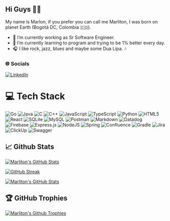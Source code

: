 ## Hi Guys 🖖🏽
My name is Marlon, if you prefer you can call me Marliton, I was born on planet Earth (Bogotá DC, Colombia 🇨🇴).

- 🔭 I’m currently working as Sr Software Engineer.
- 🤗 I’m currently learning to program and trying to be 1% better every day.
- 🎧 I like rock, jazz, blues and maybe some Dua Lipa. 🎶

### 🌐 Socials
[![LinkedIn](https://img.shields.io/badge/LinkedIn-%230077B5.svg?logo=linkedin&logoColor=white)](https://www.linkedin.com/in/marlon-andres-bt/)

# 💻 Tech Stack
![Go](https://img.shields.io/badge/go-%2300ADD8.svg?style=for-the-badge&logo=go&logoColor=white)
![Java](https://img.shields.io/badge/java-%23ED8B00.svg?style=for-the-badge&logo=java&logoColor=white)
![C](https://img.shields.io/badge/c-%2300599C.svg?style=for-the-badge&logo=c&logoColor=white)
![C++](https://img.shields.io/badge/c++-%2300599C.svg?style=for-the-badge&logo=c%2B%2B&logoColor=white)
![JavaScript](https://img.shields.io/badge/javascript-%23323330.svg?style=for-the-badge&logo=javascript&logoColor=%23F7DF1E)
![TypeScript](https://img.shields.io/badge/typescript-%23007ACC.svg?style=for-the-badge&logo=typescript&logoColor=white)
![Python](https://img.shields.io/badge/python-3670A0?style=for-the-badge&logo=python&logoColor=ffdd54)
![HTML5](https://img.shields.io/badge/html5-%23E34F26.svg?style=for-the-badge&logo=html5&logoColor=white)
![React](https://img.shields.io/badge/react-%2320232a.svg?style=for-the-badge&logo=react&logoColor=%2361DAFB)
![SQLite](https://img.shields.io/badge/sqlite-%2307405e.svg?style=for-the-badge&logo=sqlite&logoColor=white)
![MySQL](https://img.shields.io/badge/mysql-%2300f.svg?style=for-the-badge&logo=mysql&logoColor=white)
![Postman](https://img.shields.io/badge/Postman-FF6C37?style=for-the-badge&logo=postman&logoColor=white)
![Markdown](https://img.shields.io/badge/markdown-%23000000.svg?style=for-the-badge&logo=markdown&logoColor=white)
![Datadog](https://img.shields.io/badge/datadog-%23632CA6.svg?style=for-the-badge&logo=datadog&logoColor=white)
![Firebase](https://img.shields.io/badge/firebase-%23039BE5.svg?style=for-the-badge&logo=firebase)
![Express.js](https://img.shields.io/badge/express.js-%23404d59.svg?style=for-the-badge&logo=express&logoColor=%2361DAFB)
![NodeJS](https://img.shields.io/badge/node.js-6DA55F?style=for-the-badge&logo=node.js&logoColor=white)
![Spring](https://img.shields.io/badge/spring-%236DB33F.svg?style=for-the-badge&logo=spring&logoColor=white)
![Confluence](https://img.shields.io/badge/confluence-%23172BF4.svg?style=for-the-badge&logo=confluence&logoColor=white)
![Gradle](https://img.shields.io/badge/Gradle-02303A.svg?style=for-the-badge&logo=Gradle&logoColor=white)
![Jira](https://img.shields.io/badge/jira-%230A0FFF.svg?style=for-the-badge&logo=jira&logoColor=white)
![ClickUp](https://img.shields.io/badge/ClickUp-%23ff0077.svg?style=for-the-badge&logo=clickup&logoColor=white)
![Swagger](https://img.shields.io/badge/-Swagger-%23Clojure?style=for-the-badge&logo=swagger&logoColor=white)

## 📈 Github Stats

[![Marliton's GitHub Stats](https://github-readme-stats.vercel.app/api?username=marlonbarreto-git&count_private=true&show_icons=true&theme=monokai&hide_border=true&border_radius=10)](https://github.com/marlonbarreto-git)

[![GitHub Streak](https://streak-stats.demolab.com?user=marlonbarreto-git&theme=monokai&hide_border=true&border_radius=10)](https://github.com/marlonbarreto-git)

[![Marliton's GitHub Stats](https://github-readme-stats.vercel.app/api/top-langs/?username=marlonbarreto-git&layout=compact&count_private=true&theme=monokai&hide_border=true&border_radius=10)](https://github.com/marlonbarreto-git)

## 🏆 GitHub Trophies
[![Marliton's Github Trophies](https://github-profile-trophy.vercel.app/?username=marlonbarreto-git&theme=monokai&no-frame=false&no-bg=false&margin-w=4)](https://github.com/marlonbarreto-git)
